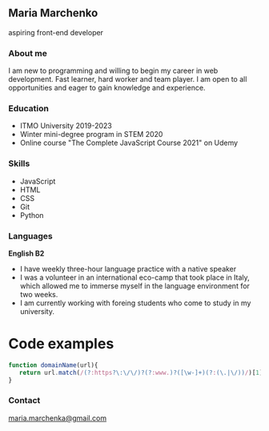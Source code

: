 ## Maria Marchenko

aspiring front-end developer

### About me

I am new to programming and willing to begin my career in web development. Fast learner, hard worker and team player. I am open to all opportunities and eager to gain knowledge and experience. 

### Education

* ITMO University 2019-2023
* Winter mini-degree program in STEM 2020
* Online course "The Complete JavaScript Course 2021" on Udemy

### Skills

* JavaScript
* HTML
* CSS
* Git
* Python

### Languages

**English B2**

* I have weekly three-hour language practice with a native speaker
* I was a volunteer in an international eco-camp that took place in Italy, which allowed me to immerse myself in the language environment for two weeks.
* I am currently working with foreing students who come to study in my university.

# Code examples

```javascript
function domainName(url){
   return url.match(/(?:https?\:\/\/)?(?:www.)?([\w-]+)(?:(\.|\/))/)[1]
}
```

### Contact

maria.marchenka@gmail.com